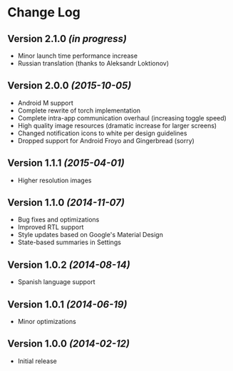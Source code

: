 # Change Log

## Version 2.1.0 *(in progress)*

* Minor launch time performance increase
* Russian translation (thanks to Aleksandr Loktionov)

## Version 2.0.0 *(2015-10-05)*

* Android M support
* Complete rewrite of torch implementation
* Complete intra-app communication overhaul (increasing toggle speed)
* High quality image resources (dramatic increase for larger screens)
* Changed notification icons to white per design guidelines
* Dropped support for Android Froyo and Gingerbread (sorry)

## Version 1.1.1 *(2015-04-01)*

* Higher resolution images

## Version 1.1.0 *(2014-11-07)*

* Bug fixes and optimizations
* Improved RTL support
* Style updates based on Google's Material Design
* State-based summaries in Settings

## Version 1.0.2 *(2014-08-14)*

* Spanish language support

## Version 1.0.1 *(2014-06-19)*

* Minor optimizations

## Version 1.0.0 *(2014-02-12)*

* Initial release
